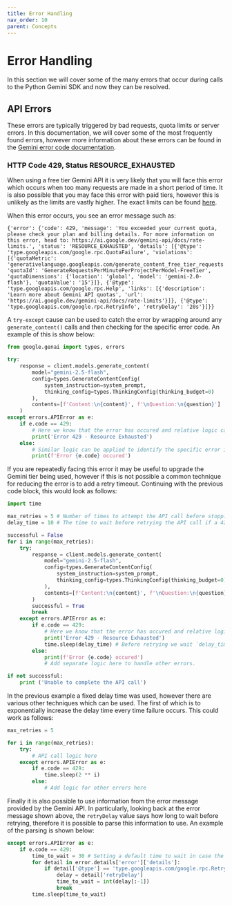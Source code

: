 ```yaml
---
title: Error Handling
nav_order: 10
parent: Concepts
---
```


# Error Handling

In this section we will cover some of the many errors that occur during calls to the Python Gemini SDK and now they can be resolved.

## API Errors

These errors are typically triggered by bad requests, quota limits or server errors. In this documentation, we will cover some of the most frequently found errors, however more information about these errors can be found in the [Gemini error code documentation](https://ai.google.dev/gemini-api/docs/troubleshooting#error-codes). 

### HTTP Code 429, Status RESOURCE_EXHAUSTED
When using a free tier Gemini API it is very likely that you will face this error which occurs when too many requests are made in a short period of time. It is also possible that you may face this error with paid tiers, however this is unlikely as the limits are vastly higher. The exact limits can be found [here](https://ai.google.dev/gemini-api/docs/rate-limits#current-rate-limits).

When this error occurs, you see an error message such as:
```
{'error': {'code': 429, 'message': 'You exceeded your current quota, please check your plan and billing details. For more information on this error, head to: https://ai.google.dev/gemini-api/docs/rate-limits.', 'status': 'RESOURCE_EXHAUSTED', 'details': [{'@type': 'type.googleapis.com/google.rpc.QuotaFailure', 'violations': [{'quotaMetric': 'generativelanguage.googleapis.com/generate_content_free_tier_requests', 'quotaId': 'GenerateRequestsPerMinutePerProjectPerModel-FreeTier', 'quotaDimensions': {'location': 'global', 'model': 'gemini-2.0-flash'}, 'quotaValue': '15'}]}, {'@type': 'type.googleapis.com/google.rpc.Help', 'links': [{'description': 'Learn more about Gemini API quotas', 'url': 'https://ai.google.dev/gemini-api/docs/rate-limits'}]}, {'@type': 'type.googleapis.com/google.rpc.RetryInfo', 'retryDelay': '20s'}]}}
```

A `try-except` cause can be used to catch the error by wrapping around any `generate_content()` calls and then checking for the specific error code. An example of this is show below:

```python
from google.genai import types, errors

try:
    response = client.models.generate_content(
        model="gemini-2.5-flash",
        config=types.GenerateContentConfig(
            system_instruction=system_prompt,
            thinking_config=types.ThinkingConfig(thinking_budget=0)
        ),
        contents=[f'Content:\n{content}', f'\nQuestion:\n{question}']
    )
except errors.APIError as e:
    if e.code == 429:
        # Here we know that the error has occured and relative logic can be added to resolve the issue.
        print('Error 429 - Resource Exhausted')
    else:
        # Similar logic can be applied to identify the specific error in other cases.
        print(f'Error {e.code} occured')
```

If you are repeatedly facing this error it may be useful to upgrade the Gemini tier being used, however if this is not possible a common technique for reducing the error is to add a retry timeout. Continuing with the previous code block, this would look as follows:

```python
import time

max_retries = 5 # Number of times to attempt the API call before stopping.
delay_time = 10 # The time to wait before retrying the API call if a 429 error occurs.

successful = False
for i in range(max_retries):
    try:
        response = client.models.generate_content(
            model="gemini-2.5-flash",
            config=types.GenerateContentConfig(
                system_instruction=system_prompt,
                thinking_config=types.ThinkingConfig(thinking_budget=0)
            ),
            contents=[f'Content:\n{content}', f'\nQuestion:\n{question}']
        )
        successful = True
        break
    except errors.APIError as e:
        if e.code == 429:
            # Here we know that the error has occured and relative logic can be added to resolve the issue.
            print('Error 429 - Resource Exhausted')
            time.sleep(delay_time) # Before retrying we wait `delay_time` seconds, this can avoid the rate limiting.
        else:
            print(f'Error {e.code} occured')
            # Add separate logic here to handle other errors.

if not successful:
    print ('Unable to complete the API call')
```

In the previous example a fixed delay time was used, however there are various other techniques which can be used. The first of which is to exponentially increase the delay time every time failure occurs. This could work as follows:

```python
max_retries = 5

for i in range(max_retries):
    try:
        # API call logic here
    except errors.APIError as e:
        if e.code == 429:
            time.sleep(2 ** i)
        else:
            # Add logic for other errors here
```

Finally it is also possible to use information from the error message provided by the Gemini API. In particularly, looking back at the error message shown above, the `retryDelay` value says how long to wait before retrying, therefore it is possible to parse this information to use. An example of the parsing is shown below:

```python
except errors.APIError as e:
    if e.code == 429:
        time_to_wait = 30 # Setting a default time to wait in case the information cannot be parsed.
        for detail in error.details['error']['details']:
            if detail['@type'] == 'type.googleapis.com/google.rpc.RetryInfo':
                delay = detail['retryDelay']
                time_to_wait = int(delay[:-1])
                break
        time.sleep(time_to_wait)
```